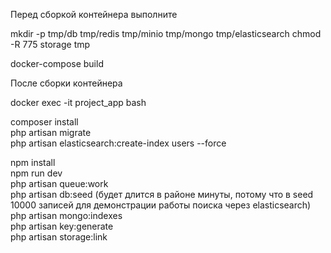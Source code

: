 Перед сборкой контейнера выполните

mkdir -p tmp/db tmp/redis tmp/minio tmp/mongo tmp/elasticsearch
chmod -R 775 storage tmp

docker-compose build

После сборки контейнера

docker exec -it project_app bash

composer install </br>
php artisan migrate <br>
php artisan elasticsearch:create-index users --force<br>

npm install <br>
npm run dev <br>
php artisan queue:work <br>
php artisan db:seed (будет длится в районе минуты, потому что в seed 10000 записей для демонстрации работы поиска через elasticsearch) <br>
php artisan mongo:indexes<br> 
php artisan key:generate<br>
php artisan storage:link

